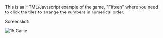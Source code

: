 This is an HTML/Javascript example of the game, "Fifteen" where you need to click the tiles to arrange the numbers in numerical order. 

Screenshot:

![15 Game]()